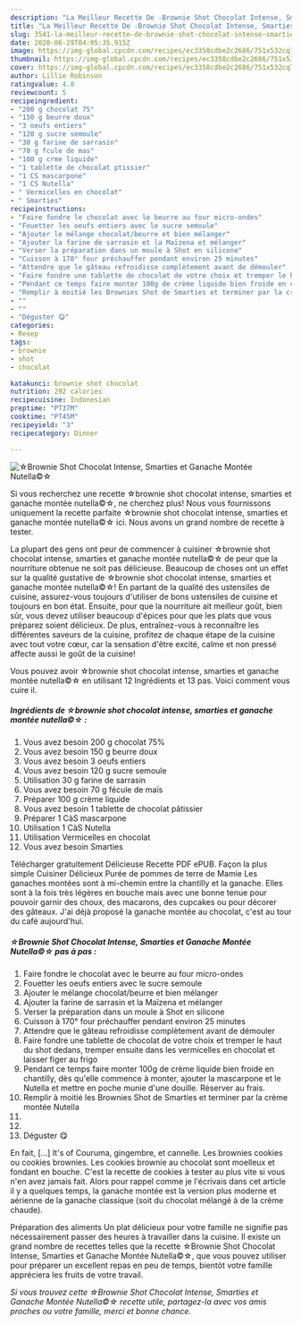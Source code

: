 ```yaml
---
description: "La Meilleur Recette De ☆Brownie Shot Chocolat Intense, Smarties et Ganache Montée Nutella©☆"
title: "La Meilleur Recette De ☆Brownie Shot Chocolat Intense, Smarties et Ganache Montée Nutella©☆"
slug: 3541-la-meilleur-recette-de-brownie-shot-chocolat-intense-smarties-et-ganache-montee-nutella
date: 2020-06-29T04:05:35.915Z
image: https://img-global.cpcdn.com/recipes/ec3358cdbe2c2686/751x532cq70/☆brownie-shot-chocolat-intense-smarties-et-ganache-montee-nutella☆-photo-principale-de-la-recette.jpg
thumbnail: https://img-global.cpcdn.com/recipes/ec3358cdbe2c2686/751x532cq70/☆brownie-shot-chocolat-intense-smarties-et-ganache-montee-nutella☆-photo-principale-de-la-recette.jpg
cover: https://img-global.cpcdn.com/recipes/ec3358cdbe2c2686/751x532cq70/☆brownie-shot-chocolat-intense-smarties-et-ganache-montee-nutella☆-photo-principale-de-la-recette.jpg
author: Lillie Robinson
ratingvalue: 4.8
reviewcount: 5
recipeingredient:
- "200 g chocolat 75"
- "150 g beurre doux"
- "3 oeufs entiers"
- "120 g sucre semoule"
- "30 g farine de sarrasin"
- "70 g fcule de mas"
- "100 g crme liquide"
- "1 tablette de chocolat ptissier"
- "1 CS mascarpone"
- "1 CS Nutella"
- " Vermicelles en chocolat"
- " Smarties"
recipeinstructions:
- "Faire fondre le chocolat avec le beurre au four micro-ondes"
- "Fouetter les oeufs entiers avec le sucre semoule"
- "Ajouter le mélange chocolat/beurre et bien mélanger"
- "Ajouter la farine de sarrasin et la Maïzena et mélanger"
- "Verser la préparation dans un moule à Shot en silicone"
- "Cuisson à 170° four préchauffer pendant environ 25 minutes"
- "Attendre que le gâteau refroidisse complètement avant de démouler"
- "Faire fondre une tablette de chocolat de votre choix et tremper le haut du shot dedans, tremper ensuite dans les vermicelles en chocolat et laisser figer au frigo"
- "Pendant ce temps faire monter 100g de crème liquide bien froide en chantilly, dès qu&#39;elle commence à monter, ajouter la mascarpone et le Nutella et mettre en poche munie d&#39;une douille. Réserver au frais."
- "Remplir à moitié les Brownies Shot de Smarties et terminer par la crème montée Nutella"
- ""
- ""
- "Déguster 😋"
categories:
- Resep
tags:
- brownie
- shot
- chocolat

katakunci: brownie shot chocolat 
nutrition: 292 calories
recipecuisine: Indonesian
preptime: "PT37M"
cooktime: "PT45M"
recipeyield: "3"
recipecategory: Dinner

---
```



![☆Brownie Shot Chocolat Intense, Smarties et Ganache Montée Nutella©☆](https://img-global.cpcdn.com/recipes/ec3358cdbe2c2686/751x532cq70/☆brownie-shot-chocolat-intense-smarties-et-ganache-montee-nutella☆-photo-principale-de-la-recette.jpg)

Si vous recherchez une recette ☆brownie shot chocolat intense, smarties et ganache montée nutella©☆, ne cherchez plus! Nous vous fournissons uniquement la recette parfaite ☆brownie shot chocolat intense, smarties et ganache montée nutella©☆ ici. Nous avons un grand nombre de recette à tester.

La plupart des gens ont peur de commencer à cuisiner ☆brownie shot chocolat intense, smarties et ganache montée nutella©☆ de peur que la nourriture obtenue ne soit pas délicieuse. Beaucoup de choses ont un effet sur la qualité gustative de ☆brownie shot chocolat intense, smarties et ganache montée nutella©☆! En partant de la qualité des ustensiles de cuisine, assurez-vous toujours d'utiliser de bons ustensiles de cuisine et toujours en bon état. Ensuite, pour que la nourriture ait meilleur goût, bien sûr, vous devez utiliser beaucoup d'épices pour que les plats que vous préparez soient délicieux. De plus, entraînez-vous à reconnaître les différentes saveurs de la cuisine, profitez de chaque étape de la cuisine avec tout votre cœur, car la sensation d'être excité, calme et non pressé affecte aussi le goût de la cuisine!

<!--inarticleads1-->

Vous pouvez avoir ☆brownie shot chocolat intense, smarties et ganache montée nutella©☆ en utilisant 12 Ingrédients et 13 pas. Voici comment vous cuire il.

##### Ingrédients de ☆brownie shot chocolat intense, smarties et ganache montée nutella©☆ :

1. Vous avez besoin 200 g chocolat 75%
1. Vous avez besoin 150 g beurre doux
1. Vous avez besoin 3 oeufs entiers
1. Vous avez besoin 120 g sucre semoule
1. Utilisation 30 g farine de sarrasin
1. Vous avez besoin 70 g fécule de maïs
1. Préparer 100 g crème liquide
1. Vous avez besoin 1 tablette de chocolat pâtissier
1. Préparer 1 CàS mascarpone
1. Utilisation 1 CàS Nutella
1. Utilisation  Vermicelles en chocolat
1. Vous avez besoin  Smarties


Télécharger gratuitement Délicieuse Recette PDF ePUB. Façon la plus simple Cuisiner Délicieux Purée de pommes de terre de Mamie Les ganaches montées sont à mi-chemin entre la chantilly et la ganache. Elles sont à la fois très légères en bouche mais avec une bonne tenue pour pouvoir garnir des choux, des macarons, des cupcakes ou pour décorer des gâteaux. J&#39;ai déjà proposé la ganache montée au chocolat, c&#39;est au tour du café aujourd&#39;hui. 

<!--inarticleads2-->

##### ☆Brownie Shot Chocolat Intense, Smarties et Ganache Montée Nutella©☆ pas à pas :

1. Faire fondre le chocolat avec le beurre au four micro-ondes
1. Fouetter les oeufs entiers avec le sucre semoule
1. Ajouter le mélange chocolat/beurre et bien mélanger
1. Ajouter la farine de sarrasin et la Maïzena et mélanger
1. Verser la préparation dans un moule à Shot en silicone
1. Cuisson à 170° four préchauffer pendant environ 25 minutes
1. Attendre que le gâteau refroidisse complètement avant de démouler
1. Faire fondre une tablette de chocolat de votre choix et tremper le haut du shot dedans, tremper ensuite dans les vermicelles en chocolat et laisser figer au frigo
1. Pendant ce temps faire monter 100g de crème liquide bien froide en chantilly, dès qu&#39;elle commence à monter, ajouter la mascarpone et le Nutella et mettre en poche munie d&#39;une douille. Réserver au frais.
1. Remplir à moitié les Brownies Shot de Smarties et terminer par la crème montée Nutella
1. 
1. 
1. Déguster 😋


En fait, […] It&#39;s of Couruma, gingembre, et cannelle. Les brownies cookies ou cookies brownies. Les cookies brownie au chocolat sont moelleux et fondant en bouche. C&#39;est la recette de cookies à tester au plus vite si vous n&#39;en avez jamais fait. Alors pour rappel comme je l&#39;écrivais dans cet article il y a quelques temps, la ganache montée est la version plus moderne et aérienne de la ganache classique (soit du chocolat mélangé à de la crème chaude). 

<!--inarticleads1-->

<p>
Préparation des aliments Un plat délicieux pour votre famille ne signifie pas nécessairement passer des heures à travailler dans la cuisine. Il existe un grand nombre de recettes telles que la recette ☆Brownie Shot Chocolat Intense, Smarties et Ganache Montée Nutella©☆, que vous pouvez utiliser pour préparer un excellent repas en peu de temps, bientôt votre famille appréciera les fruits de votre travail.
</p>

<p>
<i>Si vous trouvez cette ☆Brownie Shot Chocolat Intense, Smarties et Ganache Montée Nutella©☆ recette utile, partagez-la avec vos amis proches ou votre famille, merci et bonne chance.</i>
</p>
